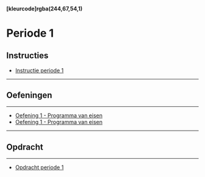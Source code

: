 #### [kleurcode]rgba(244,67,54,1)

# Periode 1

## Instructies
* <a href="https://elo.kw1c.nl/CMS/Studie/811%20ICT-Academie/811%20VakkenInhoud/%5BB.01%20MOD%5D%20Modelleren/25187%20%C2%A0%20Applicatie-%20en%20mediaontwikkelaar/Periode%2001/Productie/01.%20Reader/Instructie%20Periode%201.xlsx" target="_blank">Instructie periode 1</a>

---
## Oefeningen
---

* <a href="https://elo.kw1c.nl/CMS/Studie/811%20ICT-Academie/811%20VakkenInhoud/%5BB.01%20MOD%5D%20Modelleren/25187%20%C2%A0%20Applicatie-%20en%20mediaontwikkelaar/Periode%2001/Productie/02.%20Opdrachten/Oefening1-ProgrammaVanEisen.xlsx" target="_blank">Oefening 1 - Programma van eisen</a>
* <a href="https://elo.kw1c.nl/CMS/Studie/811%20ICT-Academie/811%20VakkenInhoud/%5BB.01%20MOD%5D%20Modelleren/25187%20%C2%A0%20Applicatie-%20en%20mediaontwikkelaar/Periode%2001/Productie/02.%20Opdrachten/Oefening2-WaardenEntiteitenBepalen.xlsx" target="_blank">Oefening 1 - Programma van eisen</a>

---
## Opdracht
---
* <a href="https://elo.kw1c.nl/CMS/Studie/811%20ICT-Academie/811%20VakkenInhoud/%5BB.01%20MOD%5D%20Modelleren/25187%20%C2%A0%20Applicatie-%20en%20mediaontwikkelaar/Periode%2001/Productie/02.%20Opdrachten/OpdrachtPeriode1.xlsx" target="_blank">Opdracht periode 1</a>
